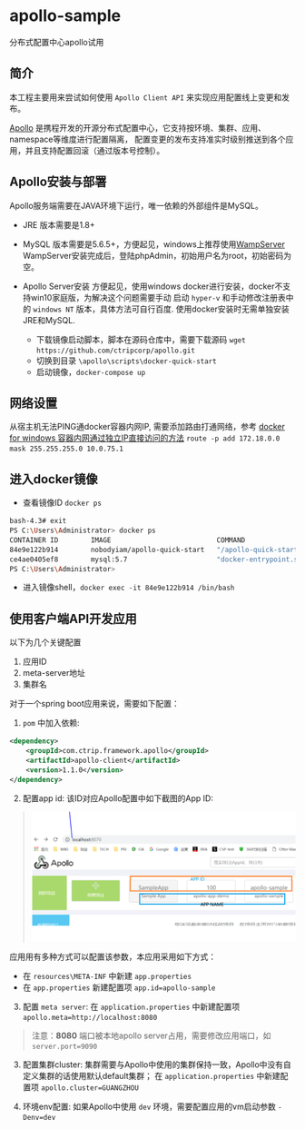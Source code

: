 # apollo-sample
分布式配置中心apollo试用

## 简介
本工程主要用来尝试如何使用 `Apollo Client API` 来实现应用配置线上变更和发布。

[Apollo](https://github.com/ctripcorp/apollo) 是携程开发的开源分布式配置中心，它支持按环境、集群、应用、namespace等维度进行配置隔离，
配置变更的发布支持准实时级别推送到各个应用，并且支持配置回滚（通过版本号控制）。

## Apollo安装与部署
Apollo服务端需要在JAVA环境下运行，唯一依赖的外部组件是MySQL。
* JRE
版本需要是1.8+
* MySQL
版本需要是5.6.5+，方便起见，windows上推荐使用[WampServer](http://www.wampserver.com/en/)
WampServer安装完成后，登陆phpAdmin，初始用户名为root，初始密码为空。

* Apollo Server安装
方便起见，使用windows docker进行安装，docker不支持win10家庭版，为解决这个问题需要手动
启动 `hyper-v` 和手动修改注册表中的 `windows NT` 版本，具体方法可自行百度.
使用docker安装时无需单独安装JRE和MySQL.
  - 下载镜像启动脚本，脚本在源码仓库中，需要下载源码
  `wget https://github.com/ctripcorp/apollo.git`
  - 切换到目录 `\apollo\scripts\docker-quick-start`
  - 启动镜像，`docker-compose up`


## 网络设置
 从宿主机无法PING通docker容器内网IP, 需要添加路由打通网络，参考 [docker for windows 容器内网通过独立IP直接访问的方法](https://www.cnblogs.com/brock0624/p/9788710.html)
 `route -p add 172.18.0.0 mask 255.255.255.0 10.0.75.1`


## 进入docker镜像
* 查看镜像ID `docker ps`
```bash
bash-4.3# exit
PS C:\Users\Administrator> docker ps
CONTAINER ID        IMAGE                          COMMAND                  CREATED             STATUS              PORTS                                            NAMES
84e9e122b914        nobodyiam/apollo-quick-start   "/apollo-quick-start…"   4 days ago          Up 31 minutes       0.0.0.0:8070->8070/tcp, 0.0.0.0:8080->8080/tcp   apollo-quick-start
ce4ae0405ef8        mysql:5.7                      "docker-entrypoint.s…"   4 days ago          Up 31 minutes       33060/tcp, 0.0.0.0:13306->3306/tcp               apollo-db
PS C:\Users\Administrator>
```
* 进入镜像shell，`docker exec -it 84e9e122b914 /bin/bash`

## 使用客户端API开发应用
以下为几个关键配置
1. 应用ID
2. meta-server地址
3. 集群名

对于一个spring boot应用来说，需要如下配置：
1. `pom` 中加入依赖:
```xml
<dependency>
    <groupId>com.ctrip.framework.apollo</groupId>
    <artifactId>apollo-client</artifactId>
    <version>1.1.0</version>
</dependency>
```

2. 配置app id:
该ID对应Apollo配置中如下截图的App ID:
> ![Apollo](./static/s1.png)

应用用有多种方式可以配置该参数，本应用采用如下方式：
  * 在 `resources\META-INF` 中新建 `app.properties`
  * 在 `app.properties` 新建配置项 `app.id=apollo-sample`

3. 配置 `meta server`:
在 `application.properties` 中新建配置项 `apollo.meta=http://localhost:8080`
> 注意：**8080** 端口被本地apollo server占用，需要修改应用端口，如 `server.port=9090`

3. 配置集群cluster:
  集群需要与Apollo中使用的集群保持一致，Apollo中没有自定义集群的话使用默认default集群；
在 `application.properties` 中新建配置项 `apollo.cluster=GUANGZHOU`

4. 环境env配置:
  如果Apollo中使用 `dev` 环境，需要配置应用的vm启动参数 `-Denv=dev`